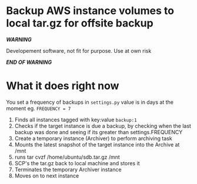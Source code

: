 Backup AWS instance volumes to local tar.gz for offsite backup
==============================================================

***WARNING***

Developement software, not fit for purpose. Use at own risk

***END OF WARNING***

# What it does right now

You set a frequency of backups in `settings.py` value is in days at the moment eg. `FREQUENCY = 7 `

1) Finds all instances tagged with key:value  `backup:1`
2) Checks if the target instance is due a backup, by checking when the last backup was done and seeing if its greater than settings.FREQUENCY
3) Create a temporary instance (Archiver) to perform archiving task
4) Mounts the latest snapshot of the target instance into the Archive at /mnt
5) runs tar cvzf /home/ubuntu/sdb.tar.gz /mnt
6) SCP's the tar.gz back to local machine and stores it
7) Terminates the temporary Archiver instance
8) Moves on to next instance




